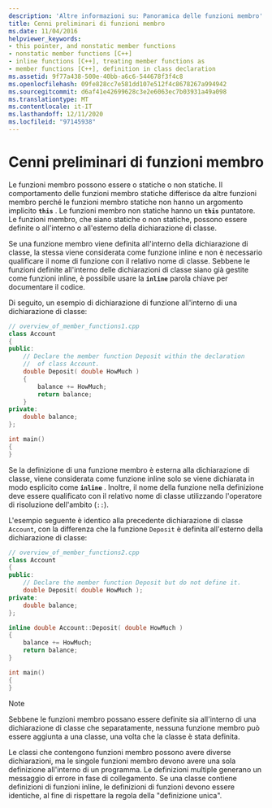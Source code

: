 ```yaml
---
description: 'Altre informazioni su: Panoramica delle funzioni membro'
title: Cenni preliminari di funzioni membro
ms.date: 11/04/2016
helpviewer_keywords:
- this pointer, and nonstatic member functions
- nonstatic member functions [C++]
- inline functions [C++], treating member functions as
- member functions [C++], definition in class declaration
ms.assetid: 9f77a438-500e-40bb-a6c6-544678f3f4c8
ms.openlocfilehash: 09fe828cc7e581dd107e512f4c8678267a994942
ms.sourcegitcommit: d6af41e42699628c3e2e6063ec7b03931a49a098
ms.translationtype: MT
ms.contentlocale: it-IT
ms.lasthandoff: 12/11/2020
ms.locfileid: "97145938"
---
```

# <a name="overview-of-member-functions"></a>Cenni preliminari di funzioni membro

Le funzioni membro possono essere o statiche o non statiche. Il comportamento delle funzioni membro statiche differisce da altre funzioni membro perché le funzioni membro statiche non hanno un argomento implicito **`this`** . Le funzioni membro non statiche hanno un **`this`** puntatore. Le funzioni membro, che siano statiche o non statiche, possono essere definite o all'interno o all'esterno della dichiarazione di classe.

Se una funzione membro viene definita all'interno della dichiarazione di classe, la stessa viene considerata come funzione inline e non è necessario qualificare il nome di funzione con il relativo nome di classe. Sebbene le funzioni definite all'interno delle dichiarazioni di classe siano già gestite come funzioni inline, è possibile usare la **`inline`** parola chiave per documentare il codice.

Di seguito, un esempio di dichiarazione di funzione all'interno di una dichiarazione di classe:

```cpp
// overview_of_member_functions1.cpp
class Account
{
public:
    // Declare the member function Deposit within the declaration
    //  of class Account.
    double Deposit( double HowMuch )
    {
        balance += HowMuch;
        return balance;
    }
private:
    double balance;
};

int main()
{
}
```

Se la definizione di una funzione membro è esterna alla dichiarazione di classe, viene considerata come funzione inline solo se viene dichiarata in modo esplicito come **`inline`** . Inoltre, il nome della funzione nella definizione deve essere qualificato con il relativo nome di classe utilizzando l'operatore di risoluzione dell'ambito (`::`).

L'esempio seguente è identico alla precedente dichiarazione di classe `Account`, con la differenza che la funzione `Deposit` è definita all'esterno della dichiarazione di classe:

```cpp
// overview_of_member_functions2.cpp
class Account
{
public:
    // Declare the member function Deposit but do not define it.
    double Deposit( double HowMuch );
private:
    double balance;
};

inline double Account::Deposit( double HowMuch )
{
    balance += HowMuch;
    return balance;
}

int main()
{
}
```

> [!NOTE]
> Sebbene le funzioni membro possano essere definite sia all'interno di una dichiarazione di classe che separatamente, nessuna funzione membro può essere aggiunta a una classe, una volta che la classe è stata definita.

Le classi che contengono funzioni membro possono avere diverse dichiarazioni, ma le singole funzioni membro devono avere una sola definizione all'interno di un programma. Le definizioni multiple generano un messaggio di errore in fase di collegamento. Se una classe contiene definizioni di funzioni inline, le definizioni di funzioni devono essere identiche, al fine di rispettare la regola della "definizione unica".
